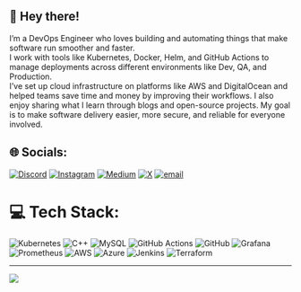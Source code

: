 ## 👋 Hey there!
I’m a DevOps Engineer who loves building and automating things that make software run smoother and faster. </br> I work with tools like Kubernetes, Docker, Helm, and GitHub Actions to manage deployments across different environments like Dev, QA, and Production. <br> I’ve set up cloud infrastructure on platforms like AWS and DigitalOcean and helped teams save time and money by improving their workflows. I also enjoy sharing what I learn through blogs and open-source projects. My goal is to make software delivery easier, more secure, and reliable for everyone involved. </br>


## 🌐 Socials:
[![Discord](https://img.shields.io/badge/Discord-%237289DA.svg?logo=discord&logoColor=white)](https://discord.gg/https://discord.gg/XTYhJKDW) [![Instagram](https://img.shields.io/badge/Instagram-%23E4405F.svg?logo=Instagram&logoColor=white)](https://instagram.com/__rohit.27__) [![Medium](https://img.shields.io/badge/Medium-12100E?logo=medium&logoColor=white)](https://medium.com/@Rohit27305) [![X](https://img.shields.io/badge/X-black.svg?logo=X&logoColor=white)](https://x.com/RohitVerma9911) [![email](https://img.shields.io/badge/Email-D14836?logo=gmail&logoColor=white)](mailto:rohitverma27305@gmail.com) 

# 💻 Tech Stack:
![Kubernetes](https://img.shields.io/badge/kubernetes-%23326ce5.svg?style=for-the-badge&logo=kubernetes&logoColor=white) ![C++](https://img.shields.io/badge/c++-%2300599C.svg?style=for-the-badge&logo=c%2B%2B&logoColor=white) ![MySQL](https://img.shields.io/badge/mysql-4479A1.svg?style=for-the-badge&logo=mysql&logoColor=white) ![GitHub Actions](https://img.shields.io/badge/github%20actions-%232671E5.svg?style=for-the-badge&logo=githubactions&logoColor=white) ![GitHub](https://img.shields.io/badge/github-%23121011.svg?style=for-the-badge&logo=github&logoColor=white) ![Grafana](https://img.shields.io/badge/grafana-%23F46800.svg?style=for-the-badge&logo=grafana&logoColor=white) ![Prometheus](https://img.shields.io/badge/Prometheus-E6522C?style=for-the-badge&logo=Prometheus&logoColor=white) ![AWS](https://img.shields.io/badge/AWS-%23FF9900.svg?style=for-the-badge&logo=amazon-aws&logoColor=white) ![Azure](https://img.shields.io/badge/azure-%230072C6.svg?style=for-the-badge&logo=microsoftazure&logoColor=white) ![Jenkins](https://img.shields.io/badge/jenkins-%232C5263.svg?style=for-the-badge&logo=jenkins&logoColor=white) ![Terraform](https://img.shields.io/badge/terraform-%235835CC.svg?style=for-the-badge&logo=terraform&logoColor=white)

---
[![](https://visitcount.itsvg.in/api?id=Rohit27305&icon=0&color=0)](https://visitcount.itsvg.in)

<!-- Proudly created with GPRM ( https://gprm.itsvg.in ) -->
